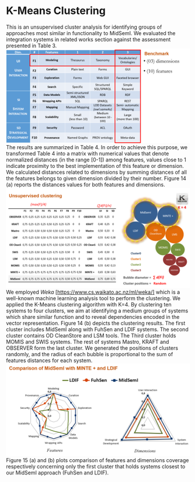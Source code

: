 # K-Means Clustering

This is an unsupervised cluster analysis for identifying groups of approaches most similar in functionality to MidSemI. We evaluated the integration systems in related works section against the assessment presented in Table 3. 
![](Table_3.png) 
The results are summarized in Table 4. In order to achieve this purpose, we transformed Table 4 into a matrix with numerical values that denote normalized distances (in the range [0-1]) among features, values close to 1 indicate proximity to the best implementation of this feature or dimension. We calculated distances related to dimensions by summing distances of all the features belongs to given dimension divided by their number. Figure 14 (a) reports the distances values for both features and dimensions. 
![](Table_4-Figure_14.png) 
We employed *Weka* [https://www.cs.waikato.ac.nz/ml/weka/] which is a well-known machine learning analysis tool to perform the clustering. We applied the K-Means clustering algorithm with K=4. By clustering ten systems to four clusters, we aim at identifying a medium groups of systems which share similar function and to reveal dependencies encoded in the vector representation. Figure 14 (b) depicts the clustering results. The first cluster includes MidSemI along with FuhSen and LDIF systems. The second cluster contains OD CleanStore and LSM tools. The Third cluster holds MOMIS and SWIS systems. The rest of systems Mastro, KRAFT and OBSERVER form the last cluster. We generated the positions of clusters randomly, and the radius of each bubble is proportional to the sum of features distances for each system. 
![](Figure_15.png) 
Figure 15 (a) and (b) plots comparison of features and dimensions coverage respectively concerning only the first cluster that holds systems closest to our MidSemI approach (FuhSen and LDIF).
